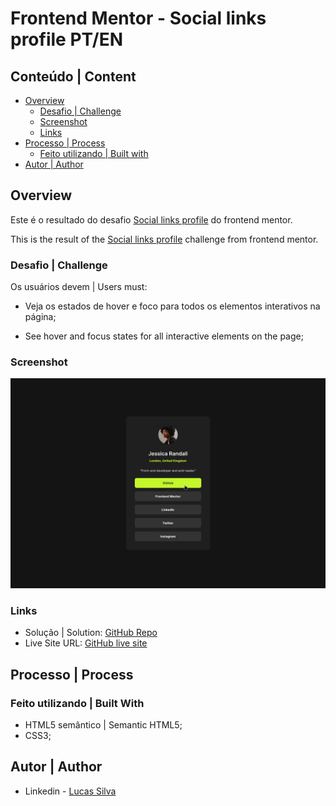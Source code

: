 # Frontend Mentor - Social links profile PT/EN

## Conteúdo | Content

- [Overview](#overview)
  - [Desafio | Challenge](#desafio--challenge)
  - [Screenshot](#screenshot)
  - [Links](#links)
- [Processo | Process](#processo--process)
  - [Feito utilizando | Built with](#feito-utilizando--built-with)
- [Autor | Author](#autor--author)

## Overview

Este é o resultado do desafio [Social links profile](https://www.frontendmentor.io/challenges/social-links-profile-UG32l9m6dQ) do frontend mentor.

This is the result of the [Social links profile](https://www.frontendmentor.io/challenges/social-links-profile-UG32l9m6dQ) challenge from frontend mentor.

### Desafio | Challenge

Os usuários devem | Users must:

- Veja os estados de hover e foco para todos os elementos interativos na página;

- See hover and focus states for all interactive elements on the page;

### Screenshot

![](./design/active-states.jpg)

### Links

- Solução | Solution: [GitHub Repo](https://github.com/lucasfs022/Social-Link-Profile)
- Live Site URL: [GitHub live site](https://lucasfs022.github.io/Social-Link-Profile/)

## Processo | Process

### Feito utilizando | Built With

- HTML5 semântico | Semantic HTML5;
- CSS3;

## Autor | Author

- Linkedin - [Lucas Silva](https://www.linkedin.com/in/lucas-silva-658980161)